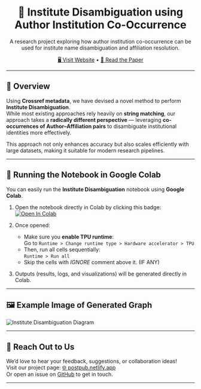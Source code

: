 <h1 align="center">🧠 Institute Disambiguation using Author Institution Co-Occurrence</h1>

<p align="center">
  A research project exploring how author institution co-occurrence can be used for institute name disambiguation and affiliation resolution.
</p>

<p align="center">
  <a target="_blank" href="https://postpub.netlify.app">🖥️ Visit Website</a> •
  <a target="_blank" href="[https://your-paper-link-here](https://zenodo.org/records/17374892?token=eyJhbGciOiJIUzUxMiJ9.eyJpZCI6IjNjMzFlOTMzLTMyNzItNDUxMC1hMmVhLTUxNTQ4NWNiMzU3ZCIsImRhdGEiOnt9LCJyYW5kb20iOiJiNDc2OGM0MzFhMTRiZTZiMDZkNDgzYjQxZDkyMGUwYyJ9.MnYh64hClrVmFeyZhpIwHPXm2StzKlD8M4nN_38rP2notCQjhAx04NQ5p6ioYHFr2TcvvBo8Tuud25UcAhwQfA)">📄 Read the Paper</a>
</p>

---

## 📘 Overview

Using **Crossref metadata**, we have devised a novel method to perform **Institute Disambiguation**.  
While most existing approaches rely heavily on **string matching**, our approach takes a **radically different perspective** — leveraging **co-occurrences of Author–Affiliation pairs** to disambiguate institutional identities more effectively.

This approach not only enhances accuracy but also scales efficiently with large datasets, making it suitable for modern research pipelines.

---

## 🚀 Running the Notebook in Google Colab

You can easily run the **Institute Disambiguation** notebook using **Google Colab**.

1. Open the notebook directly in Colab by clicking this badge:  
   [![Open In Colab](https://colab.research.google.com/assets/colab-badge.svg)](YOUR_NOTEBOOK_LINK_HERE)

2. Once opened:
   - Make sure you **enable TPU runtime**:  
     Go to `Runtime > Change runtime type > Hardware accelerator > TPU`
   - Then, run all cells sequentially:  
     `Runtime > Run all`
   - Skip the cells with *IGNORE* comment above it. (IF ANY)

3. Outputs (results, logs, and visualizations) will be generated directly in Colab.

---

## 🖼️ Example Image of Generated Graph

![Institute Disambiguation Diagram](https://raw.githubusercontent.com/Jeet009/Institute-Disambiguation-using-Author-Institution-Co-Occurrence/refs/heads/main/example.png)

---

## 💬 Reach Out to Us

We’d love to hear your feedback, suggestions, or collaboration ideas!  
Visit our project page: [🌐 postpub.netlify.app](https://postpub.netlify.app)  
Or open an issue on [GitHub](../../issues) to get in touch.

---
